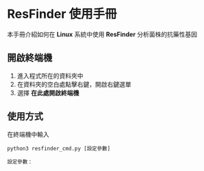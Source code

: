 # ResFinder 使用手冊

本手冊介紹如何在 **Linux** 系統中使用 **ResFinder** 分析菌株的抗藥性基因

## 開啟終端機

 1. 進入程式所在的資料夾中
 2. 在資料夾的空白處點擊右鍵，開啟右鍵選單
 3. 選擇 **在此處開啟終端機**

## 使用方式
在終端機中輸入
```
python3 resfinder_cmd.py [設定參數]

設定參數：

``` 

<!--stackedit_data:
eyJoaXN0b3J5IjpbMTM0MzQ3MzM5MSwyOTA0NzY5NDldfQ==
-->